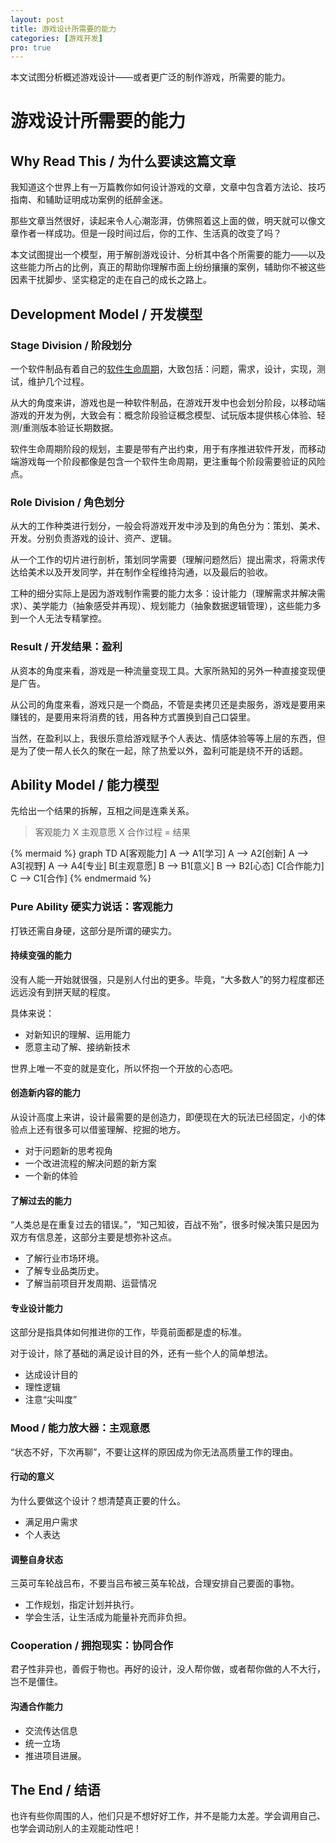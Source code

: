 ```yaml
---
layout: post
title: 游戏设计所需要的能力
categories: [游戏开发]
pro: true
---
```


本文试图分析概述游戏设计——或者更广泛的制作游戏，所需要的能力。


# 游戏设计所需要的能力


## Why Read This / 为什么要读这篇文章

我知道这个世界上有一万篇教你如何设计游戏的文章，文章中包含着方法论、技巧指南、和辅助证明成功案例的纸醉金迷。

那些文章当然很好，读起来令人心潮澎湃，仿佛照着这上面的做，明天就可以像文章作者一样成功。但是一段时间过后，你的工作、生活真的改变了吗？


本文试图提出一个模型，用于解剖游戏设计、分析其中各个所需要的能力——以及这些能力所占的比例，真正的帮助你理解市面上纷纷攘攘的案例，辅助你不被这些因素干扰脚步、坚实稳定的走在自己的成长之路上。


## Development Model / 开发模型


### Stage Division / 阶段划分

一个软件制品有着自己的[软件生命周期](https://wiki.mbalib.com/wiki/%E8%BD%AF%E4%BB%B6%E7%94%9F%E5%91%BD%E5%91%A8%E6%9C%9F)，大致包括：问题，需求，设计，实现，测试，维护几个过程。

从大的角度来讲，游戏也是一种软件制品，在游戏开发中也会划分阶段，以移动端游戏的开发为例，大致会有：概念阶段验证概念模型、试玩版本提供核心体验、轻测/重测版本验证长期数据。

软件生命周期阶段的规划，主要是带有产出约束，用于有序推进软件开发，而移动端游戏每一个阶段都像是包含一个软件生命周期，更注重每个阶段需要验证的风险点。


### Role Division / 角色划分

从大的工作种类进行划分，一般会将游戏开发中涉及到的角色分为：策划、美术、开发。分别负责游戏的设计、资产、逻辑。

从一个工作的切片进行剖析，策划同学需要（理解问题然后）提出需求，将需求传达给美术以及开发同学，并在制作全程维持沟通，以及最后的验收。

工种的细分实际上是因为游戏制作需要的能力太多：设计能力（理解需求并解决需求）、美学能力（抽象感受并再现）、规划能力（抽象数据逻辑管理），这些能力多到一个人无法专精掌控。


### Result / 开发结果：盈利

从资本的角度来看，游戏是一种流量变现工具。大家所熟知的另外一种直接变现便是广告。

从公司的角度来看，游戏只是一个商品，不管是卖拷贝还是卖服务，游戏是要用来赚钱的，是要用来将消费的钱，用各种方式置换到自己口袋里。

当然，在盈利以上，我很乐意给游戏赋予个人表达、情感体验等等上层的东西，但是为了使一帮人长久的聚在一起，除了热爱以外，盈利可能是绕不开的话题。


## Ability Model / 能力模型

先给出一个结果的拆解，互相之间是连乘关系。

> 客观能力 X 主观意愿 X 合作过程 = 结果

{% mermaid %}
graph TD
    A[客观能力]
    A --> A1[学习]
    A --> A2[创新]
    A --> A3[视野]
    A --> A4[专业]
    B[主观意愿]
    B --> B1[意义]
    B --> B2[心态]
    C[合作能力]
    C --> C1[合作]
{% endmermaid %}


### Pure Ability   硬实力说话：客观能力

打铁还需自身硬，这部分是所谓的硬实力。


#### 持续变强的能力

没有人能一开始就很强，只是别人付出的更多。毕竟，“大多数人”的努力程度都还远远没有到拼天赋的程度。

具体来说：

+ 对新知识的理解、运用能力
+ 愿意主动了解、接纳新技术

世界上唯一不变的就是变化，所以怀抱一个开放的心态吧。


#### 创造新内容的能力

从设计高度上来讲，设计最需要的是创造力，即便现在大的玩法已经固定，小的体验点上还有很多可以借鉴理解、挖掘的地方。

+ 对于问题新的思考视角
+ 一个改进流程的解决问题的新方案
+ 一个新的体验


#### 了解过去的能力

“人类总是在重复过去的错误。”，“知己知彼，百战不殆”，很多时候决策只是因为双方有信息差，这部分主要是想弥补这点。

+ 了解行业市场环境。
+ 了解专业品类历史。
+ 了解当前项目开发周期、运营情况


#### 专业设计能力

这部分是指具体如何推进你的工作，毕竟前面都是虚的标准。

对于设计，除了基础的满足设计目的外，还有一些个人的简单想法。

+ 达成设计目的
+ 理性逻辑
+ 注意“尖叫度”


### Mood / 能力放大器：主观意愿

“状态不好，下次再聊”，不要让这样的原因成为你无法高质量工作的理由。


#### 行动的意义

为什么要做这个设计？想清楚真正要的什么。

+ 满足用户需求
+ 个人表达


#### 调整自身状态

三英可车轮战吕布，不要当吕布被三英车轮战，合理安排自己要面的事物。

+ 工作规划，指定计划并执行。
+ 学会生活，让生活成为能量补充而非负担。


### Cooperation / 拥抱现实：协同合作

君子性非异也，善假于物也。再好的设计，没人帮你做，或者帮你做的人不大行，岂不是僵住。


#### 沟通合作能力

+ 交流传达信息
+ 统一立场
+ 推进项目进展。


## The End / 结语


也许有些你周围的人，他们只是不想好好工作，并不是能力太差。学会调用自己、也学会调动别人的主观能动性吧！
